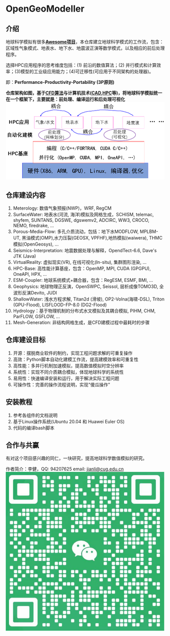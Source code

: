 # OpenGeoModeller

## 介绍

地球科学模拟有很多[**Awesome项目**](https://gitee.com/lijian-cug/awesome-geosciences)，本仓库建立地球科学模式的工作流，包含：区域性气象模式、地表水、地下水、地震波正演等数学模式，以及相应的前后处理程序。

选择HPC应用程序的思考维度包括：(1) 前沿的数值算法；(2) 并行模式和计算效率；(3)模型的工业级应用能力；(4)可迁移性(可应用于不同架构的处理器)。

即：**Performance-Productivity-Portability (3P原则)**

**仓库架构如图，基于[**CFD算法**](https://gitee.com/lijian-cug/cfd-course-cug)与计算机技术([CAD](https://gitee.com/lijian-cug/pre-surface-water),[**HPC**](https://gitee.com/lijian-cug/kunpeng-competition-2022)等)，将地球科学模拟统一在一个框架下，主要就是：前处理、编译运行和后处理可视化**
![仓库架构](./HPC-Base/仓库架构.png)

## 仓库建设内容

1.  Meterology: 数值气象预报(NWP)，WRF, RegCM
2.  SurfaceWater: 地表水(河流, 海洋)模拟及网格生成，SCHISM, telemac, shyfem, SUNTANS, DGSWE, dgswemv2, ADCIRC, WW3, CROCO, NEMO, firedrake, ...
3.  Porous-Media-Flow: 多孔介质流动，包括：地下水MODFLOW, MPLBM-UT, 黑油模式(OMP),水力压裂(GEOSX, VPFHF),地热模拟(waiwera), THMC模拟(OpenGeosys), ...
4.	Seismics-Interpretation: 地震数据处理与解释，OpendTect-6.6, Dave's JTK (Java)
5.  VirtualReality: 虚拟现实(VR), 在线可视化(In-situ), 集群图形渲染, ...
6.  HPC-Base: 高性能计算基座，包含：OpenMP, MPI, CUDA (GPGPU), OneAPI, HPX, ...
7.  ESM-Coupler: 地球系统模式+耦合器，包含：RegESM, ESMF, BMI, ...
8.  Geophysics: 地球物理正反演，OpenSWPC, Seissol, 层析成像TOMO3D, 全波形反演Devito, JUDI
9. ShallowWater: 浅水方程求解, Titan2d (滑坡), OP2-Volna(海啸-DSL), Triton (GPU-Flood), LISFLOOD-FP-8.0 (DG2-Flood)
10. Hydrology：基于物理机制的分布式水文模拟及其耦合模拟, PIHM, CHM, ParFLOW, GSFLOW, ...
11. Mesh-Generation: 非结构网格生成，是CFD建模过程中最耗时的步骤

## 仓库建设目标

1.  开源：摆脱商业软件的制约，实现工程问题求解的可重复操作
2.  高效：Python脚本自动化建模工作流，提高建模效率和可重复性
3.  高性能：多并行机制加速模拟，提高数值模拟时空分辨率
4.  系统性：实现不同介质耦合模拟，体现地球科学的系统性
5.  易用性：快速编译安装和运行，用于解决实际工程问题
6.  可操作性：完善的操作流程说明，实现"傻瓜操作"

## 安装教程

1.  参考各组件的文档说明
2.  基于Linux操作系统(Ubuntu 20.04 和 Huawei Euler OS)
3.  代码的编译bash脚本

## 合作与共赢

有对这个项目感兴趣的同仁，一块研究，提高地球科学数值模拟的研究。

作者简介：李健，QQ: 94207625        	email: jianli@cug.edu.cn   
		  ![微信QR](./HPC-Base/QR-code.png)
